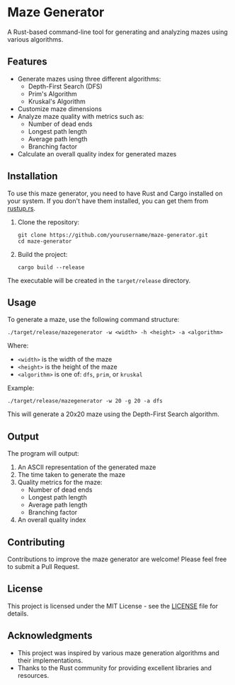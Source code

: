 # Maze Generator

A Rust-based command-line tool for generating and analyzing mazes using various algorithms.

## Features

- Generate mazes using three different algorithms:
  - Depth-First Search (DFS)
  - Prim's Algorithm
  - Kruskal's Algorithm
- Customize maze dimensions
- Analyze maze quality with metrics such as:
  - Number of dead ends
  - Longest path length
  - Average path length
  - Branching factor
- Calculate an overall quality index for generated mazes

## Installation

To use this maze generator, you need to have Rust and Cargo installed on your system. If you don't have them installed, you can get them from [rustup.rs](https://rustup.rs/).

1. Clone the repository:
   ```
   git clone https://github.com/yourusername/maze-generator.git
   cd maze-generator
   ```

2. Build the project:
   ```
   cargo build --release
   ```

The executable will be created in the `target/release` directory.

## Usage

To generate a maze, use the following command structure:

```
./target/release/mazegenerator -w <width> -h <height> -a <algorithm>
```

Where:
- `<width>` is the width of the maze
- `<height>` is the height of the maze
- `<algorithm>` is one of: `dfs`, `prim`, or `kruskal`

Example:
```
./target/release/mazegenerator -w 20 -g 20 -a dfs
```

This will generate a 20x20 maze using the Depth-First Search algorithm.

## Output

The program will output:
1. An ASCII representation of the generated maze
2. The time taken to generate the maze
3. Quality metrics for the maze:
   - Number of dead ends
   - Longest path length
   - Average path length
   - Branching factor
4. An overall quality index

## Contributing

Contributions to improve the maze generator are welcome! Please feel free to submit a Pull Request.

## License

This project is licensed under the MIT License - see the [LICENSE](LICENSE) file for details.

## Acknowledgments

- This project was inspired by various maze generation algorithms and their implementations.
- Thanks to the Rust community for providing excellent libraries and resources.
